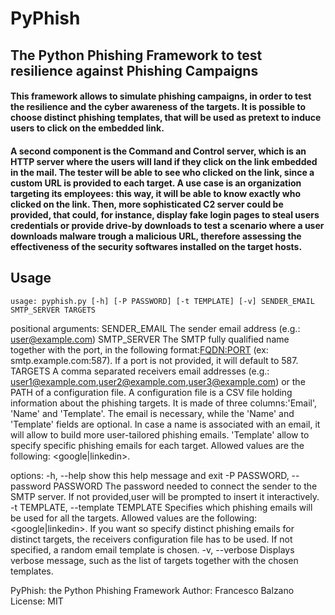 # PyPhish
## The Python Phishing Framework to test resilience against Phishing Campaigns

#### This framework allows to simulate phishing campaigns, in order to test the resilience and the cyber awareness of the targets. It is possible to choose distinct phishing templates, that will be used as pretext to induce users to click on the embedded link. 
#### A second component is the Command and Control server, which is an HTTP server where the users will land if they click on the link embedded in the mail. The tester will be able to see who clicked on the link, since a custom URL is provided to each target. A use case is an organization targeting its employees: this way, it will be able to know exactly who clicked on the link. Then, more sophisticated C2 server could be provided, that could, for instance, display fake login pages to steal users credentials or provide drive-by downloads to test a scenario where a user downloads malware trough a malicious URL, therefore assessing the effectiveness of the security softwares installed on the target hosts.

## Usage

`usage: pyphish.py [-h] [-P PASSWORD] [-t TEMPLATE] [-v] SENDER_EMAIL SMTP_SERVER TARGETS`

positional arguments:
  SENDER_EMAIL          The sender email address (e.g.: user@example.com)
  SMTP_SERVER           The SMTP fully qualified name together with the port, in the following format:<FQDN:PORT> (ex: smtp.example.com:587). If a port is not
                        provided, it will default to 587.
  TARGETS               A comma separated receivers email addresses (e.g.: user1@example.com,user2@example.com,user3@example.com) or the PATH of a configuration
                        file. A configuration file is a CSV file holding information about the phishing targets. It is made of three columns:'Email', 'Name' and
                        'Template'. The email is necessary, while the 'Name' and 'Template' fields are optional. In case a name is associated with an email, it
                        will allow to build more user-tailored phishing emails. 'Template' allow to specify specific phishing emails for each target. Allowed
                        values are the following: <google|linkedin>.

options:
  -h, --help            show this help message and exit
  -P PASSWORD, --password PASSWORD
                        The password needed to connect the sender to the SMTP server. If not provided,user will be prompted to insert it interactively.
  -t TEMPLATE, --template TEMPLATE
                        Specifies which phishing emails will be used for all the targets. Allowed values are the following: <google|linkedin>. If you want so
                        specify distinct phishing emails for distinct targets, the receivers configuration file has to be used. If not specified, a random email
                        template is chosen.
  -v, --verbose         Displays verbose message, such as the list of targets together with the chosen templates.

PyPhish: the Python Phishing Framework Author: Francesco Balzano License: MIT